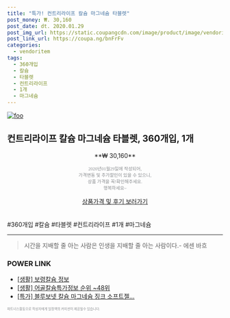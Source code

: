 ```yaml
--- 
title: "특가! 컨트리라이프 칼슘 마그네슘 타블렛" 
post_money: ₩. 30,160 
post_date: dt. 2020.01.29 
post_img_url: https://static.coupangcdn.com/image/product/image/vendoritem/2018/10/15/3232112604/3ec464a5-5ca2-4991-9425-13440853918c.jpg 
post_link_url: https://coupa.ng/bnFrFv 
categories: 
  - vendoritem 
tags: 
  - 360개입 
  - 칼슘 
  - 타블렛 
  - 컨트리라이프 
  - 1개 
  - 마그네슘 
--- 
```

[![foo](https://static.coupangcdn.com/image/product/image/vendoritem/2018/10/15/3232112604/3ec464a5-5ca2-4991-9425-13440853918c.jpg)](https://coupa.ng/bnFrFv) 

## 컨트리라이프 칼슘 마그네슘 타블렛, 360개입, 1개 
<p style="text-align: center;">**₩ 30,160**</p> 
<p style="text-align: center;"><span style="color: #898c8f; font-family: Georgia,Times,serif; font-size: 0.75em;">2020년01월29일에 작성되어, <br>가격변동 및 추가할인이 있을 수 있으니,<br> 상품 가격을 꼭!확인해주세요.<br>행복하세요~</span> 
</p>	 
<div markdown="0" style="text-align: center;"><a href="https://coupa.ng/bnFrFv" class="btn btn--success">상품가격 및 후기 보러가기</a></div> 
<br><br> 
  #360개입 #칼슘 #타블렛 #컨트리라이프 #1개 #마그네슘 
<hr> 

> 시간을 지배할 줄 아는 사람은 인생을 지배할 줄 아는 사람이다.- 에센 바흐  


### POWER LINK

* <a href="https://blog.naver.com/santokki14/221768749730" target="_blank"> [생활] 보령칼슘 정보 </a>
* <a href="https://blog.naver.com/sakai111/221771014762" target="_blank"> [생활] 어골칼슘특가정보 순위 ~48위</a>
* <a href="https://blog.naver.com/an0733/221789972401" target="_blank">[특가] 블루보넷 칼슘 마그네슘 징크 소프트젤...</a>

<span style="color: #898c8f; font-family: Georgia,Times,serif; font-size: 0.55em;">파트너스활동으로 작성자에게 일정액의 커미션이 제공될수 있습니다.</span> 
